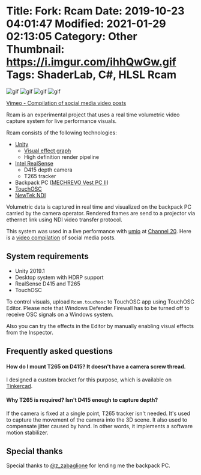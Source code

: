 Title: Fork: Rcam
Date: 2019-10-23 04:01:47
Modified: 2021-01-29 02:13:05
Category: Other
Thumbnail: https://i.imgur.com/ihhQwGw.gif
Tags: ShaderLab, C#, HLSL
Rcam
====

![gif](https://i.imgur.com/ihhQwGw.gif)
![gif](https://i.imgur.com/IsKzGCQ.gif)
![gif](https://i.imgur.com/cXx6JJH.gif)
![gif](https://i.imgur.com/tGuupN4.gif)

[Vimeo - Compilation of social media video posts](https://vimeo.com/346711967)

Rcam is an experimental project that uses a real time volumetric video capture
system for live performance visuals.

Rcam consists of the following technologies:

- [Unity]
  - [Visual effect graph]
  - High definition render pipeline
- [Intel RealSense]
  - D415 depth camera
  - T265 tracker
- Backpack PC ([MECHREVO Vest PC II])
- [TouchOSC]
- [NewTek NDI]

[Unity]: https://unity3d.com
[Visual effect graph]: https://unity.com/visual-effect-graph
[Intel RealSense]: https://www.intelrealsense.com/
[MECHREVO Vest PC II]:
  http://www.mechrevo.com/en/html/VRshebei/Vest_PC/Vest_PC_I/2016/0708/94.html
[TouchOSC]: https://hexler.net/products/touchosc
[NewTek NDI]: https://www.newtek.com/ndi/

Volumetric data is captured in real time and visualized on the backpack PC
carried by the camera operator. Rendered frames are send to a projector via
ethernet link using NDI video transfer protocol.

This system was used in a live performance with [umio] at [Channel 20]. Here is
a [video compilation] of social media posts.

[Channel 20]: https://channel20.peatix.com/
[umio]: https://soundcloud.com/umi-o
[video compilation]: https://vimeo.com/346711967

System requirements
-------------------

- Unity 2019.1
- Desktop system with HDRP support
- RealSense D415 and T265
- TouchOSC

To control visuals, upload `Rcam.touchosc` to TouchOSC app using TouchOSC
Editor. Please note that Windows Defender Firewall has to be turned off to
receive OSC signals on a Windows system.

Also you can try the effects in the Editor by manually enabling visual effects
from the Inspector.

Frequently asked questions
--------------------------

#### How do I mount T265 on D415? It doesn't have a camera screw thread.

I designed a custom bracket for this purpose, which is available on [Tinkercad].

[Tinkercad]:
  https://www.tinkercad.com/things/0FBAyD8ACOJ-realsense-t265d4xx-bracket

#### Why T265 is required? Isn't D415 enough to capture depth?

If the camera is fixed at a single point, T265 tracker isn't needed. It's used
to capture the movement of the camera into the 3D scene. It also used to
compensate jitter caused by hand. In other words, it implements a software
motion stabilizer.

Special thanks
--------------

Special thanks to [@z_zabaglione] for lending me the backpack PC.

[@z_zabaglione]: https://twitter.com/z_zabaglione

